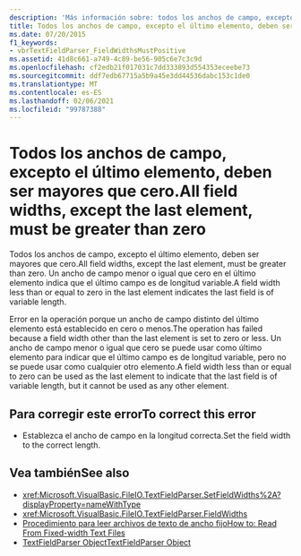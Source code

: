 ```yaml
---
description: 'Más información sobre: todos los anchos de campo, excepto el último elemento, deben ser mayores que cero.'
title: Todos los anchos de campo, excepto el último elemento, deben ser mayores que cero.
ms.date: 07/20/2015
f1_keywords:
- vbrTextFieldParser_FieldWidthsMustPositive
ms.assetid: 41d8c661-a749-4c89-be56-905c6e7c3c9d
ms.openlocfilehash: cf2edb21f017031c7dd333893d554353eceebe73
ms.sourcegitcommit: ddf7edb67715a5b9a45e3dd44536dabc153c1de0
ms.translationtype: MT
ms.contentlocale: es-ES
ms.lasthandoff: 02/06/2021
ms.locfileid: "99787388"
---
```

# <a name="all-field-widths-except-the-last-element-must-be-greater-than-zero"></a><span data-ttu-id="2b638-103">Todos los anchos de campo, excepto el último elemento, deben ser mayores que cero.</span><span class="sxs-lookup"><span data-stu-id="2b638-103">All field widths, except the last element, must be greater than zero</span></span>

<span data-ttu-id="2b638-104">Todos los anchos de campo, excepto el último elemento, deben ser mayores que cero.</span><span class="sxs-lookup"><span data-stu-id="2b638-104">All field widths, except the last element, must be greater than zero.</span></span> <span data-ttu-id="2b638-105">Un ancho de campo menor o igual que cero en el último elemento indica que el último campo es de longitud variable.</span><span class="sxs-lookup"><span data-stu-id="2b638-105">A field width less than or equal to zero in the last element indicates the last field is of variable length.</span></span>  
  
 <span data-ttu-id="2b638-106">Error en la operación porque un ancho de campo distinto del último elemento está establecido en cero o menos.</span><span class="sxs-lookup"><span data-stu-id="2b638-106">The operation has failed because a field width other than the last element is set to zero or less.</span></span> <span data-ttu-id="2b638-107">Un ancho de campo menor o igual que cero se puede usar como último elemento para indicar que el último campo es de longitud variable, pero no se puede usar como cualquier otro elemento.</span><span class="sxs-lookup"><span data-stu-id="2b638-107">A field width less than or equal to zero can be used as the last element to indicate that the last field is of variable length, but it cannot be used as any other element.</span></span>  
  
## <a name="to-correct-this-error"></a><span data-ttu-id="2b638-108">Para corregir este error</span><span class="sxs-lookup"><span data-stu-id="2b638-108">To correct this error</span></span>  
  
- <span data-ttu-id="2b638-109">Establezca el ancho de campo en la longitud correcta.</span><span class="sxs-lookup"><span data-stu-id="2b638-109">Set the field width to the correct length.</span></span>  
  
## <a name="see-also"></a><span data-ttu-id="2b638-110">Vea también</span><span class="sxs-lookup"><span data-stu-id="2b638-110">See also</span></span>

- <xref:Microsoft.VisualBasic.FileIO.TextFieldParser.SetFieldWidths%2A?displayProperty=nameWithType>
- <xref:Microsoft.VisualBasic.FileIO.TextFieldParser.FieldWidths>
- [<span data-ttu-id="2b638-111">Procedimiento para leer archivos de texto de ancho fijo</span><span class="sxs-lookup"><span data-stu-id="2b638-111">How to: Read From Fixed-width Text Files</span></span>](../developing-apps/programming/drives-directories-files/how-to-read-from-fixed-width-text-files.md)
- [<span data-ttu-id="2b638-112">TextFieldParser Object</span><span class="sxs-lookup"><span data-stu-id="2b638-112">TextFieldParser Object</span></span>](../language-reference/objects/textfieldparser-object.md)
